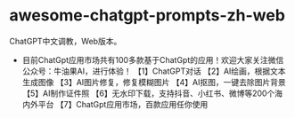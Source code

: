 # awesome-chatgpt-prompts-zh-web
ChatGPT中文调教，Web版本。
- 目前ChatGpt应用市场共有100多款基于ChatGpt的应用！欢迎大家关注微信公众号：牛油果AI，进行体验！
【1】ChatGPT对话
【2】AI绘画，根据文本生成图像
【3】AI图片修复，修复模糊图片
【4】AI抠图，一键去除图片背景
【5】AI制作证件照
【6】无水印下载，支持抖音、小红书、微博等200个海内外平台
【7】ChatGpt应用市场，百款应用任你使用
